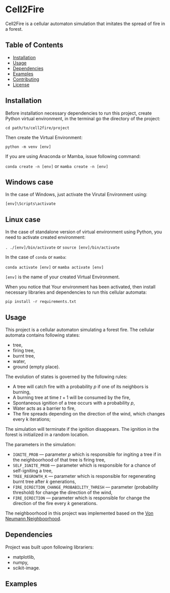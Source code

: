 # Cell2Fire

Cell2Fire is a cellular automaton simulation that imitates the spread of fire in a forest.

## Table of Contents

- [Installation](#installation)
- [Usage](#usage)
- [Dependencies](#dependencies)
- [Examples](#examples)
- [Contributing](#contributing)
- [License](#license)

## Installation

Before installation necessary dependencies to run this project, create Python virtual environment, in the terminal go the directory of the project:

`cd path/to/cell2fire/project`

Then create the Virtual Environment:

`python -m venv [env]`

If you are using Anaconda or Mamba, issue following command:

`conda create -n [env]` or `mamba create -n [env]`

## Windows case

In the case of Windows, just activate the Virutal Environment using:

`[env]\Scripts\activate`

## Linux case

In the case of standalone version of virtual environment using Python, you need to activate created environment:

`. ./[env]/bin/activate` or `source [env]/bin/activate`

In the case of `conda` or `mamba`:

`conda activate [env]` or  `mamba activate [env]`

`[env]` is the name of your created Virtual Environment.

When you notice that Your environment has been activated, then install necessary libraries and dependencies to run this cellular automata:

`pip install -r requirements.txt`

## Usage

This project is a cellular automaton simulating a forest fire. The cellular automata contains following states:
- tree,
- firing tree,
- burnt tree,
- water,
- ground (empty place).

The evolution of states is governed by the following rules:
- A tree will catch fire with a probability $p$ if one of its neighbors is burning,
- A burning tree at time $t+1$ will be consumed by the fire,
- Spontaneous ignition of a tree occurs with a probability $p$,
- Water acts as a barrier to fire,
- The fire spreads depending on the direction of the wind, which changes every k iterations;

The simulation will terminate if the ignition disappears. The ignition in the forest is initialized in a random location.

The parameters in the simulation:
- `IGNITE_PROB` — parameter $p$ which is responsible for ingiting a tree if in the neighboorhood of that tree is firing tree,
- `SELF_IGNITE_PROB`  — parameter which is responsible for a chance of self-igniting a tree,
- `TREE_REGROWTH_K` — parameter which is responsible for regenerating burnt tree after $k$ generations,
- `FIRE_DIRECTION_CHANGE_PROBABILITY_THRESH` — parameter (probability threshold) for change the direction of the wind,
- `FIRE_DIRECTION` — parameter which is responsible for change the direction of the fire every $k$ generations.

The neighboorhood in this project was implemented based on the [Von Neumann Neighboorhood](https://en.wikipedia.org/wiki/Von_Neumann_neighborhood).

## Dependencies

Project was built upon following librariers:
* matplotlib,
* numpy,
* scikit-image.

## Examples



